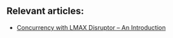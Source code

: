 ## Relevant articles:

- [Concurrency with LMAX Disruptor – An Introduction](http://www.baeldung.com/lmax-disruptor-concurrency)
